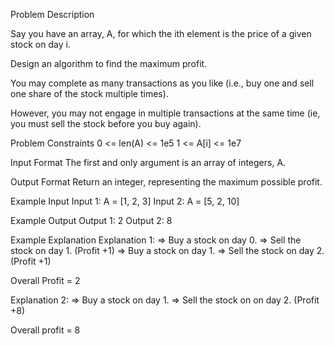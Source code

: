 Problem Description
 
 

Say you have an array, A, for which the ith element is the price of a given stock on day i.

Design an algorithm to find the maximum profit.

You may complete as many transactions as you like (i.e., buy one and sell one share of the stock multiple times).

However, you may not engage in multiple transactions at the same time (ie, you must sell the stock before you buy again).



Problem Constraints
0 <= len(A) <= 1e5
1 <= A[i] <= 1e7


Input Format
The first and only argument is an array of integers, A.


Output Format
Return an integer, representing the maximum possible profit.


Example Input
Input 1:
    A = [1, 2, 3]
Input 2:
    A = [5, 2, 10]


Example Output
Output 1:
    2
Output 2:
    8


Example Explanation
Explanation 1:
    => Buy a stock on day 0.
    => Sell the stock on day 1. (Profit +1)
    => Buy a stock on day 1.
    => Sell the stock on day 2. (Profit +1)

Overall Profit = 2


Explanation 2:
    => Buy a stock on day 1.
    => Sell the stock on on day 2. (Profit +8)



Overall profit = 8